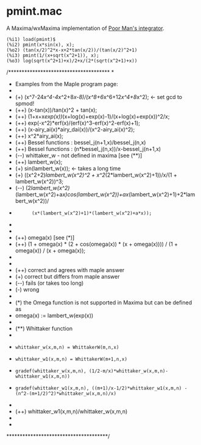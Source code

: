# pmint.mac

A Maxima/wxMaxima implementation of [Poor Man's integrator](http://www-sop.inria.fr/cafe/Manuel.Bronstein/pmint/).

    (%i1) load(pmint)$
    (%i2) pmint(x*sin(x), x);
    (%o2) (tan(x/2)^2*x-x+2*tan(x/2))/(tan(x/2)^2+1)
    (%i3) pmint(1/(x+sqrt(x^2+1)), x);
    (%o3) log(sqrt(x^2+1)+x)/2+x/(2*(sqrt(x^2+1)+x))


/**************************************
 *
 *  Examples from the Maple program page:
 *
 *   (+)  (x^7-24*x^4-4*x^2+8*x-8)/(x^8+6*x^6+12*x^4+8*x^2);    <-  set gcd to spmod!
 *   (++) (x-tan(x))/tan(x)^2 + tan(x);
 *   (++) (1+x+x*exp(x))*(x+log(x)+exp(x)-1)/(x+log(x)+exp(x))^2/x;
 *   (++) exp(-x^2)*erf(x)/(erf(x)^3-erf(x)^2-erf(x)+1);
 *   (++) (x-airy_ai(x)*airy_dai(x))/(x^2-airy_ai(x)^2);
 *   (++) x^2*airy_ai(x);
 *   (++) Bessel functions : bessel_j(n+1,x)/bessel_j(n,x)
 *   (++) Bessel functions :  (n*bessel_j(n,x))/x-bessel_j(n+1,x)
 *   (--) whittaker_w - not defined in maxima [see (**)]
 *   (++) lambert_w(x);  
 *   (+)  sin(lambert_w(x));   <- takes a long time
 *   (+)  ((x^2+2)*lambert_w(x^2)^2 + x^2*(2*lambert_w(x^2)+1))/x/(1 + lambert_w(x^2))^3;
 *   (--) (2*lambert_w(x^2)*(lambert_w(x^2)+a*x)*cos(lambert_w(x^2))+a*x*(lambert_w(x^2)+1)+2*lambert_w(x^2))/
 *           (x*(lambert_w(x^2)+1)*(lambert_w(x^2)+a*x));
 *
 *
 *   (++)  omega(x) [see (*)]
 *   (++)  (1 + omega(x) * (2 + cos(omega(x)) * (x + omega(x)))) / (1 + omega(x)) / (x + omega(x));
 *
 *
 *   (++) correct and agrees with maple answer
 *   (+)  correct but differs from maple answer
 *   (--) fails (or takes too long)
 *   (-)  wrong
 *
 *  (*) the Omega function is not supported in Maxima but can be defined as
 *  omega(x) := lambert_w(exp(x)) 
 *
 *  (**)  Whittaker function
 *
 *     whittaker_w(x,m,n) = WhittakerW(m,n,x)
 *     whittaker_w1(x,m,n) = WhittakerW(m+1,n,x)
 *     gradef(whittaker_w(x,m,n), (1/2-m/x)*whittaker_w(x,m,n)-whittaker_w1(x,m,n))
 *     gradef(whittaker_w1(x,m,n), ((m+1)/x-1/2)*whittaker_w1(x,m,n) - (n^2-(m+1/2)^2)*whittaker_w(x,m,n)/x)
 *
 *   (++) whittaker_w1(x,m,n)/whittaker_w(x,m,n)
 *
 *
 **************************************/
